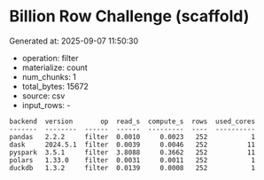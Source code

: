 # Billion Row Challenge (scaffold)

Generated at: 2025-09-07 11:50:30

- operation: filter
- materialize: count
- num_chunks: 1
- total_bytes: 15672
- source: csv
- input_rows: -

```text
backend  version       op  read_s  compute_s  rows  used_cores
-------  --------  ------  ------  ---------  ----  ----------
pandas   2.2.2     filter  0.0010     0.0023   252           1
dask     2024.5.1  filter  0.0039     0.0046   252          11
pyspark  3.5.1     filter  3.8088     0.3662   252          11
polars   1.33.0    filter  0.0031     0.0011   252           1
duckdb   1.3.2     filter  0.0139     0.0008   252           1
```
